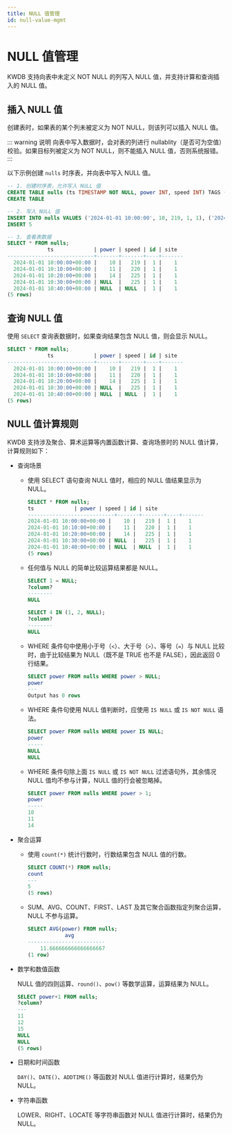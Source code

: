 ```yaml
---
title: NULL 值管理
id: null-value-mgmt 
---
```


# NULL 值管理

KWDB 支持向表中未定义 NOT NULL 的列写入 NULL 值，并支持计算和查询插入的 NULL 值。

## 插入 NULL 值

创建表时，如果表的某个列未被定义为 NOT NULL，则该列可以插入 NULL 值。

::: warning 说明
向表中写入数据时，会对表的列进行 nullablity（是否可为空值）校验。如果目标列被定义为 NOT NULL，则不能插入 NULL 值，否则系统报错。
:::

以下示例创建 `nulls` 时序表，并向表中写入 NULL 值。

```sql
-- 1. 创建时序表，允许写入 NULL 值
CREATE TABLE nulls (ts TIMESTAMP NOT NULL, power INT, speed INT) TAGS (id INT NOT NULL, site INT) PRIMARY TAGS (id);
CREATE TABLE

-- 2. 写入 NULL 值
INSERT INTO nulls VALUES ('2024-01-01 10:00:00', 10, 219, 1, 1), ('2024-01-01 10:10:00', 11, 220, 1, 1), ('2024-01-01 10:20:00', 14, 225, 1, 1), ('2024-01-01 10:30:00', NULL, 225, 1, 1), ('2024-01-01 10:40:00', NULL, NULL, 1, 1);
INSERT 5

-- 3. 查看表数据
SELECT * FROM nulls;
             ts             | power | speed | id | site
----------------------------+-------+-------+----+-------
  2024-01-01 10:00:00+00:00 |    10 |   219 |  1 |    1
  2024-01-01 10:10:00+00:00 |    11 |   220 |  1 |    1
  2024-01-01 10:20:00+00:00 |    14 |   225 |  1 |    1
  2024-01-01 10:30:00+00:00 | NULL  |   225 |  1 |    1
  2024-01-01 10:40:00+00:00 | NULL  | NULL  |  1 |    1
(5 rows)
```

## 查询 NULL 值

使用 `SELECT` 查询表数据时，如果查询结果包含 NULL 值，则会显示 NULL。

```sql
SELECT * FROM nulls;
             ts             | power | speed | id | site
----------------------------+-------+-------+----+-------
  2024-01-01 10:00:00+00:00 |    10 |   219 |  1 |    1
  2024-01-01 10:10:00+00:00 |    11 |   220 |  1 |    1
  2024-01-01 10:20:00+00:00 |    14 |   225 |  1 |    1
  2024-01-01 10:30:00+00:00 | NULL  |   225 |  1 |    1
  2024-01-01 10:40:00+00:00 | NULL  | NULL  |  1 |    1
(5 rows)
```

## NULL 值计算规则

KWDB 支持涉及聚合、算术运算等内置函数计算、查询场景时的 NULL 值计算，计算规则如下：

- 查询场景

  - 使用 SELECT 语句查询 NULL 值时，相应的 NULL 值结果显示为 NULL。

    ```sql
    SELECT * FROM nulls;
    ts             | power | speed | id | site
    ----------------------------+-------+-------+----+-------
    2024-01-01 10:00:00+00:00 |    10 |   219 |  1 |    1
    2024-01-01 10:10:00+00:00 |    11 |   220 |  1 |    1
    2024-01-01 10:20:00+00:00 |    14 |   225 |  1 |    1
    2024-01-01 10:30:00+00:00 | NULL  |   225 |  1 |    1
    2024-01-01 10:40:00+00:00 | NULL  | NULL  |  1 |    1
    (5 rows)
    ```

  - 任何值与 NULL 的简单比较运算结果都是 NULL。

    ```sql
    SELECT 1 = NULL;
    ?column?
    --------
    NULL
    
    SELECT 4 IN (1, 2, NULL);
    ?column?
    --------
    NULL
    ```

  - WHERE 条件句中使用小于号（`<`）、大于号（`>`）、等号（`=`）与 NULL 比较时，由于比较结果为 NULL（既不是 TRUE 也不是 FALSE），因此返回 0 行结果。

    ```sql
    SELECT power FROM nulls WHERE power > NULL;
    power
    ---
    Output has 0 rows
    ```

  - WHERE 条件句使用 NULL 值判断时，应使用 `IS NULL` 或 `IS NOT NULL` 语法。

    ```sql
    SELECT power FROM nulls WHERE power IS NULL;
    power
    -----
    NULL
    NULL
    ```

  - WHERE 条件句除上面 `IS NULL` 或 `IS NOT NULL` 过滤语句外，其余情况 NULL 值均不参与计算，NULL 值的行会被忽略掉。

    ```sql
    SELECT power FROM nulls WHERE power > 1;
    power
    -----
    10
    11
    14
    ```

- 聚合运算

  - 使用 `count(*)` 统计行数时，行数结果包含 NULL 值的行数。

    ```sql
    SELECT COUNT(*) FROM nulls;
    count
    ---
    5
    (5 rows)
    ```

  - SUM、AVG、COUNT、FIRST、LAST 及其它聚合函数指定列聚合运算，NULL 不参与运算。

    ```sql
    SELECT AVG(power) FROM nulls;
                avg
    -------------------------
        11.666666666666666667
    (1 row)
    ```

- 数学和数值函数

    NULL 值的四则运算、`round()`、`pow()` 等数学运算，运算结果为 NULL。

    ```sql
    SELECT power+1 FROM nulls;
    ?column?
    ---
    11
    12
    15
    NULL
    NULL
    (5 rows)
    ```

- 日期和时间函数

    `DAY()`、`DATE()`、`ADDTIME()` 等函数对 NULL 值进行计算时，结果仍为 NULL。

- 字符串函数

    LOWER、RIGHT、LOCATE 等字符串函数对 NULL 值进行计算时，结果仍为 NULL。